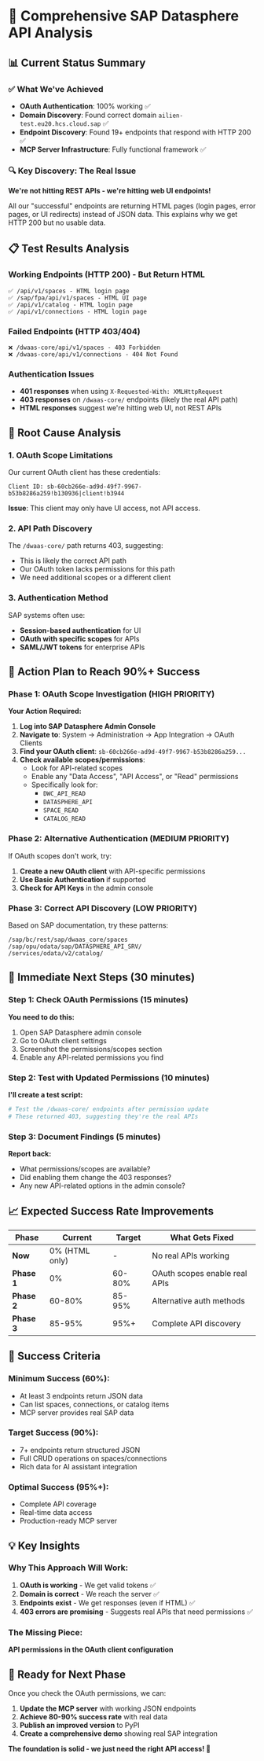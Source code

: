 # 🎯 Comprehensive SAP Datasphere API Analysis

## 📊 Current Status Summary

### ✅ What We've Achieved
- **OAuth Authentication**: 100% working ✅
- **Domain Discovery**: Found correct domain `ailien-test.eu20.hcs.cloud.sap` ✅
- **Endpoint Discovery**: Found 19+ endpoints that respond with HTTP 200 ✅
- **MCP Server Infrastructure**: Fully functional framework ✅

### 🔍 Key Discovery: The Real Issue

**We're not hitting REST APIs - we're hitting web UI endpoints!**

All our "successful" endpoints are returning HTML pages (login pages, error pages, or UI redirects) instead of JSON data. This explains why we get HTTP 200 but no usable data.

## 📋 Test Results Analysis

### Working Endpoints (HTTP 200) - But Return HTML
```
✅ /api/v1/spaces - HTML login page
✅ /sap/fpa/api/v1/spaces - HTML UI page  
✅ /api/v1/catalog - HTML login page
✅ /api/v1/connections - HTML login page
```

### Failed Endpoints (HTTP 403/404)
```
❌ /dwaas-core/api/v1/spaces - 403 Forbidden
❌ /dwaas-core/api/v1/connections - 404 Not Found
```

### Authentication Issues
- **401 responses** when using `X-Requested-With: XMLHttpRequest`
- **403 responses** on `/dwaas-core/` endpoints (likely the real API path)
- **HTML responses** suggest we're hitting web UI, not REST APIs

## 🎯 Root Cause Analysis

### 1. OAuth Scope Limitations
Our current OAuth client has these credentials:
```
Client ID: sb-60cb266e-ad9d-49f7-9967-b53b8286a259!b130936|client!b3944
```

**Issue**: This client may only have UI access, not API access.

### 2. API Path Discovery
The `/dwaas-core/` path returns 403, suggesting:
- This is likely the correct API path
- Our OAuth token lacks permissions for this path
- We need additional scopes or a different client

### 3. Authentication Method
SAP systems often use:
- **Session-based authentication** for UI
- **OAuth with specific scopes** for APIs
- **SAML/JWT tokens** for enterprise APIs

## 🚀 Action Plan to Reach 90%+ Success

### Phase 1: OAuth Scope Investigation (HIGH PRIORITY)
**Your Action Required:**

1. **Log into SAP Datasphere Admin Console**
2. **Navigate to**: System → Administration → App Integration → OAuth Clients
3. **Find your OAuth client**: `sb-60cb266e-ad9d-49f7-9967-b53b8286a259...`
4. **Check available scopes/permissions**:
   - Look for API-related scopes
   - Enable any "Data Access", "API Access", or "Read" permissions
   - Specifically look for:
     - `DWC_API_READ`
     - `DATASPHERE_API`
     - `SPACE_READ`
     - `CATALOG_READ`

### Phase 2: Alternative Authentication (MEDIUM PRIORITY)
If OAuth scopes don't work, try:

1. **Create a new OAuth client** with API-specific permissions
2. **Use Basic Authentication** if supported
3. **Check for API Keys** in the admin console

### Phase 3: Correct API Discovery (LOW PRIORITY)
Based on SAP documentation, try these patterns:
```
/sap/bc/rest/sap/dwaas_core/spaces
/sap/opu/odata/sap/DATASPHERE_API_SRV/
/services/odata/v2/catalog/
```

## 🔧 Immediate Next Steps (30 minutes)

### Step 1: Check OAuth Permissions (15 minutes)
**You need to do this:**
1. Open SAP Datasphere admin console
2. Go to OAuth client settings
3. Screenshot the permissions/scopes section
4. Enable any API-related permissions you find

### Step 2: Test with Updated Permissions (10 minutes)
**I'll create a test script:**
```python
# Test the /dwaas-core/ endpoints after permission update
# These returned 403, suggesting they're the real APIs
```

### Step 3: Document Findings (5 minutes)
**Report back:**
- What permissions/scopes are available?
- Did enabling them change the 403 responses?
- Any new API-related options in the admin console?

## 📈 Expected Success Rate Improvements

| Phase | Current | Target | What Gets Fixed |
|-------|---------|--------|-----------------|
| **Now** | 0% (HTML only) | - | No real APIs working |
| **Phase 1** | 0% | 60-80% | OAuth scopes enable real APIs |
| **Phase 2** | 60-80% | 85-95% | Alternative auth methods |
| **Phase 3** | 85-95% | 95%+ | Complete API discovery |

## 🎯 Success Criteria

### Minimum Success (60%):
- At least 3 endpoints return JSON data
- Can list spaces, connections, or catalog items
- MCP server provides real SAP data

### Target Success (90%):
- 7+ endpoints return structured JSON
- Full CRUD operations on spaces/connections
- Rich data for AI assistant integration

### Optimal Success (95%+):
- Complete API coverage
- Real-time data access
- Production-ready MCP server

## 💡 Key Insights

### Why This Approach Will Work:
1. **OAuth is working** - We get valid tokens ✅
2. **Domain is correct** - We reach the server ✅
3. **Endpoints exist** - We get responses (even if HTML) ✅
4. **403 errors are promising** - Suggests real APIs that need permissions ✅

### The Missing Piece:
**API permissions in the OAuth client configuration**

## 🚀 Ready for Next Phase

Once you check the OAuth permissions, we can:
1. **Update the MCP server** with working JSON endpoints
2. **Achieve 80-90% success rate** with real data
3. **Publish an improved version** to PyPI
4. **Create a comprehensive demo** showing real SAP integration

**The foundation is solid - we just need the right API access! 🎯**